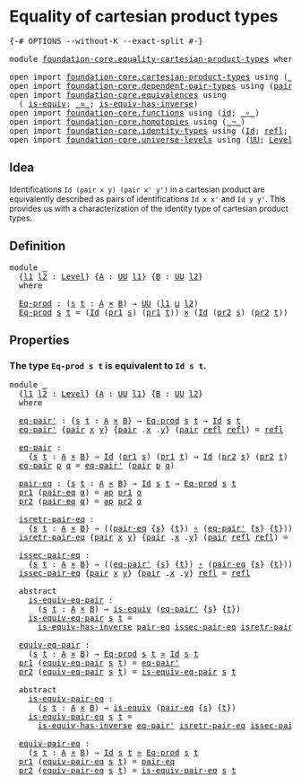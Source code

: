 # Equality of cartesian product types

<pre class="Agda"><a id="48" class="Symbol">{-#</a> <a id="52" class="Keyword">OPTIONS</a> <a id="60" class="Pragma">--without-K</a> <a id="72" class="Pragma">--exact-split</a> <a id="86" class="Symbol">#-}</a>

<a id="91" class="Keyword">module</a> <a id="98" href="foundation-core.equality-cartesian-product-types.html" class="Module">foundation-core.equality-cartesian-product-types</a> <a id="147" class="Keyword">where</a>

<a id="154" class="Keyword">open</a> <a id="159" class="Keyword">import</a> <a id="166" href="foundation-core.cartesian-product-types.html" class="Module">foundation-core.cartesian-product-types</a> <a id="206" class="Keyword">using</a> <a id="212" class="Symbol">(</a><a id="213" href="foundation-core.cartesian-product-types.html#577" class="Function Operator">_×_</a><a id="216" class="Symbol">)</a>
<a id="218" class="Keyword">open</a> <a id="223" class="Keyword">import</a> <a id="230" href="foundation-core.dependent-pair-types.html" class="Module">foundation-core.dependent-pair-types</a> <a id="267" class="Keyword">using</a> <a id="273" class="Symbol">(</a><a id="274" href="foundation-core.dependent-pair-types.html#575" class="InductiveConstructor">pair</a><a id="278" class="Symbol">;</a> <a id="280" href="foundation-core.dependent-pair-types.html#592" class="Field">pr1</a><a id="283" class="Symbol">;</a> <a id="285" href="foundation-core.dependent-pair-types.html#604" class="Field">pr2</a><a id="288" class="Symbol">)</a>
<a id="290" class="Keyword">open</a> <a id="295" class="Keyword">import</a> <a id="302" href="foundation-core.equivalences.html" class="Module">foundation-core.equivalences</a> <a id="331" class="Keyword">using</a>
  <a id="339" class="Symbol">(</a> <a id="341" href="foundation-core.equivalences.html#1542" class="Function">is-equiv</a><a id="349" class="Symbol">;</a> <a id="351" href="foundation-core.equivalences.html#1607" class="Function Operator">_≃_</a><a id="354" class="Symbol">;</a> <a id="356" href="foundation-core.equivalences.html#2999" class="Function">is-equiv-has-inverse</a><a id="376" class="Symbol">)</a>
<a id="378" class="Keyword">open</a> <a id="383" class="Keyword">import</a> <a id="390" href="foundation-core.functions.html" class="Module">foundation-core.functions</a> <a id="416" class="Keyword">using</a> <a id="422" class="Symbol">(</a><a id="423" href="foundation-core.functions.html#309" class="Function">id</a><a id="425" class="Symbol">;</a> <a id="427" href="foundation-core.functions.html#407" class="Function Operator">_∘_</a><a id="430" class="Symbol">)</a>
<a id="432" class="Keyword">open</a> <a id="437" class="Keyword">import</a> <a id="444" href="foundation-core.homotopies.html" class="Module">foundation-core.homotopies</a> <a id="471" class="Keyword">using</a> <a id="477" class="Symbol">(</a><a id="478" href="foundation-core.homotopies.html#545" class="Function Operator">_~_</a><a id="481" class="Symbol">)</a>
<a id="483" class="Keyword">open</a> <a id="488" class="Keyword">import</a> <a id="495" href="foundation-core.identity-types.html" class="Module">foundation-core.identity-types</a> <a id="526" class="Keyword">using</a> <a id="532" class="Symbol">(</a><a id="533" href="foundation-core.identity-types.html#1754" class="Datatype">Id</a><a id="535" class="Symbol">;</a> <a id="537" href="foundation-core.identity-types.html#1807" class="InductiveConstructor">refl</a><a id="541" class="Symbol">;</a> <a id="543" href="foundation-core.identity-types.html#3990" class="Function">ap</a><a id="545" class="Symbol">)</a>
<a id="547" class="Keyword">open</a> <a id="552" class="Keyword">import</a> <a id="559" href="foundation-core.universe-levels.html" class="Module">foundation-core.universe-levels</a> <a id="591" class="Keyword">using</a> <a id="597" class="Symbol">(</a><a id="598" href="foundation-core.universe-levels.html#222" class="Primitive">UU</a><a id="600" class="Symbol">;</a> <a id="602" href="Agda.Primitive.html#597" class="Postulate">Level</a><a id="607" class="Symbol">;</a> <a id="609" href="Agda.Primitive.html#810" class="Primitive Operator">_⊔_</a><a id="612" class="Symbol">)</a>
</pre>
## Idea

Identifications `Id (pair x y) (pair x' y')` in a cartesian product are equivalently described as pairs of identifications `Id x x'` and `Id y y'`. This provides us with a characterization of the identity type of cartesian product types.

## Definition

<pre class="Agda"><a id="890" class="Keyword">module</a> <a id="897" href="foundation-core.equality-cartesian-product-types.html#897" class="Module">_</a>
  <a id="901" class="Symbol">{</a><a id="902" href="foundation-core.equality-cartesian-product-types.html#902" class="Bound">l1</a> <a id="905" href="foundation-core.equality-cartesian-product-types.html#905" class="Bound">l2</a> <a id="908" class="Symbol">:</a> <a id="910" href="Agda.Primitive.html#597" class="Postulate">Level</a><a id="915" class="Symbol">}</a> <a id="917" class="Symbol">{</a><a id="918" href="foundation-core.equality-cartesian-product-types.html#918" class="Bound">A</a> <a id="920" class="Symbol">:</a> <a id="922" href="foundation-core.universe-levels.html#222" class="Primitive">UU</a> <a id="925" href="foundation-core.equality-cartesian-product-types.html#902" class="Bound">l1</a><a id="927" class="Symbol">}</a> <a id="929" class="Symbol">{</a><a id="930" href="foundation-core.equality-cartesian-product-types.html#930" class="Bound">B</a> <a id="932" class="Symbol">:</a> <a id="934" href="foundation-core.universe-levels.html#222" class="Primitive">UU</a> <a id="937" href="foundation-core.equality-cartesian-product-types.html#905" class="Bound">l2</a><a id="939" class="Symbol">}</a>
  <a id="943" class="Keyword">where</a>
  
  <a id="954" href="foundation-core.equality-cartesian-product-types.html#954" class="Function">Eq-prod</a> <a id="962" class="Symbol">:</a> <a id="964" class="Symbol">(</a><a id="965" href="foundation-core.equality-cartesian-product-types.html#965" class="Bound">s</a> <a id="967" href="foundation-core.equality-cartesian-product-types.html#967" class="Bound">t</a> <a id="969" class="Symbol">:</a> <a id="971" href="foundation-core.equality-cartesian-product-types.html#918" class="Bound">A</a> <a id="973" href="foundation-core.cartesian-product-types.html#577" class="Function Operator">×</a> <a id="975" href="foundation-core.equality-cartesian-product-types.html#930" class="Bound">B</a><a id="976" class="Symbol">)</a> <a id="978" class="Symbol">→</a> <a id="980" href="foundation-core.universe-levels.html#222" class="Primitive">UU</a> <a id="983" class="Symbol">(</a><a id="984" href="foundation-core.equality-cartesian-product-types.html#902" class="Bound">l1</a> <a id="987" href="Agda.Primitive.html#810" class="Primitive Operator">⊔</a> <a id="989" href="foundation-core.equality-cartesian-product-types.html#905" class="Bound">l2</a><a id="991" class="Symbol">)</a>
  <a id="995" href="foundation-core.equality-cartesian-product-types.html#954" class="Function">Eq-prod</a> <a id="1003" href="foundation-core.equality-cartesian-product-types.html#1003" class="Bound">s</a> <a id="1005" href="foundation-core.equality-cartesian-product-types.html#1005" class="Bound">t</a> <a id="1007" class="Symbol">=</a> <a id="1009" class="Symbol">(</a><a id="1010" href="foundation-core.identity-types.html#1754" class="Datatype">Id</a> <a id="1013" class="Symbol">(</a><a id="1014" href="foundation-core.dependent-pair-types.html#592" class="Field">pr1</a> <a id="1018" href="foundation-core.equality-cartesian-product-types.html#1003" class="Bound">s</a><a id="1019" class="Symbol">)</a> <a id="1021" class="Symbol">(</a><a id="1022" href="foundation-core.dependent-pair-types.html#592" class="Field">pr1</a> <a id="1026" href="foundation-core.equality-cartesian-product-types.html#1005" class="Bound">t</a><a id="1027" class="Symbol">))</a> <a id="1030" href="foundation-core.cartesian-product-types.html#577" class="Function Operator">×</a> <a id="1032" class="Symbol">(</a><a id="1033" href="foundation-core.identity-types.html#1754" class="Datatype">Id</a> <a id="1036" class="Symbol">(</a><a id="1037" href="foundation-core.dependent-pair-types.html#604" class="Field">pr2</a> <a id="1041" href="foundation-core.equality-cartesian-product-types.html#1003" class="Bound">s</a><a id="1042" class="Symbol">)</a> <a id="1044" class="Symbol">(</a><a id="1045" href="foundation-core.dependent-pair-types.html#604" class="Field">pr2</a> <a id="1049" href="foundation-core.equality-cartesian-product-types.html#1005" class="Bound">t</a><a id="1050" class="Symbol">))</a>
</pre>
## Properties

### The type `Eq-prod s t` is equivalent to `Id s t`.

<pre class="Agda"><a id="1136" class="Keyword">module</a> <a id="1143" href="foundation-core.equality-cartesian-product-types.html#1143" class="Module">_</a>
  <a id="1147" class="Symbol">{</a><a id="1148" href="foundation-core.equality-cartesian-product-types.html#1148" class="Bound">l1</a> <a id="1151" href="foundation-core.equality-cartesian-product-types.html#1151" class="Bound">l2</a> <a id="1154" class="Symbol">:</a> <a id="1156" href="Agda.Primitive.html#597" class="Postulate">Level</a><a id="1161" class="Symbol">}</a> <a id="1163" class="Symbol">{</a><a id="1164" href="foundation-core.equality-cartesian-product-types.html#1164" class="Bound">A</a> <a id="1166" class="Symbol">:</a> <a id="1168" href="foundation-core.universe-levels.html#222" class="Primitive">UU</a> <a id="1171" href="foundation-core.equality-cartesian-product-types.html#1148" class="Bound">l1</a><a id="1173" class="Symbol">}</a> <a id="1175" class="Symbol">{</a><a id="1176" href="foundation-core.equality-cartesian-product-types.html#1176" class="Bound">B</a> <a id="1178" class="Symbol">:</a> <a id="1180" href="foundation-core.universe-levels.html#222" class="Primitive">UU</a> <a id="1183" href="foundation-core.equality-cartesian-product-types.html#1151" class="Bound">l2</a><a id="1185" class="Symbol">}</a>
  <a id="1189" class="Keyword">where</a>
  
  <a id="1200" href="foundation-core.equality-cartesian-product-types.html#1200" class="Function">eq-pair&#39;</a> <a id="1209" class="Symbol">:</a> <a id="1211" class="Symbol">{</a><a id="1212" href="foundation-core.equality-cartesian-product-types.html#1212" class="Bound">s</a> <a id="1214" href="foundation-core.equality-cartesian-product-types.html#1214" class="Bound">t</a> <a id="1216" class="Symbol">:</a> <a id="1218" href="foundation-core.equality-cartesian-product-types.html#1164" class="Bound">A</a> <a id="1220" href="foundation-core.cartesian-product-types.html#577" class="Function Operator">×</a> <a id="1222" href="foundation-core.equality-cartesian-product-types.html#1176" class="Bound">B</a><a id="1223" class="Symbol">}</a> <a id="1225" class="Symbol">→</a> <a id="1227" href="foundation-core.equality-cartesian-product-types.html#954" class="Function">Eq-prod</a> <a id="1235" href="foundation-core.equality-cartesian-product-types.html#1212" class="Bound">s</a> <a id="1237" href="foundation-core.equality-cartesian-product-types.html#1214" class="Bound">t</a> <a id="1239" class="Symbol">→</a> <a id="1241" href="foundation-core.identity-types.html#1754" class="Datatype">Id</a> <a id="1244" href="foundation-core.equality-cartesian-product-types.html#1212" class="Bound">s</a> <a id="1246" href="foundation-core.equality-cartesian-product-types.html#1214" class="Bound">t</a>
  <a id="1250" href="foundation-core.equality-cartesian-product-types.html#1200" class="Function">eq-pair&#39;</a> <a id="1259" class="Symbol">{</a><a id="1260" href="foundation-core.dependent-pair-types.html#575" class="InductiveConstructor">pair</a> <a id="1265" href="foundation-core.equality-cartesian-product-types.html#1265" class="Bound">x</a> <a id="1267" href="foundation-core.equality-cartesian-product-types.html#1267" class="Bound">y</a><a id="1268" class="Symbol">}</a> <a id="1270" class="Symbol">{</a><a id="1271" href="foundation-core.dependent-pair-types.html#575" class="InductiveConstructor">pair</a> <a id="1276" class="DottedPattern Symbol">.</a><a id="1277" href="foundation-core.equality-cartesian-product-types.html#1265" class="DottedPattern Bound">x</a> <a id="1279" class="DottedPattern Symbol">.</a><a id="1280" href="foundation-core.equality-cartesian-product-types.html#1267" class="DottedPattern Bound">y</a><a id="1281" class="Symbol">}</a> <a id="1283" class="Symbol">(</a><a id="1284" href="foundation-core.dependent-pair-types.html#575" class="InductiveConstructor">pair</a> <a id="1289" href="foundation-core.identity-types.html#1807" class="InductiveConstructor">refl</a> <a id="1294" href="foundation-core.identity-types.html#1807" class="InductiveConstructor">refl</a><a id="1298" class="Symbol">)</a> <a id="1300" class="Symbol">=</a> <a id="1302" href="foundation-core.identity-types.html#1807" class="InductiveConstructor">refl</a>

  <a id="1310" href="foundation-core.equality-cartesian-product-types.html#1310" class="Function">eq-pair</a> <a id="1318" class="Symbol">:</a>
    <a id="1324" class="Symbol">{</a><a id="1325" href="foundation-core.equality-cartesian-product-types.html#1325" class="Bound">s</a> <a id="1327" href="foundation-core.equality-cartesian-product-types.html#1327" class="Bound">t</a> <a id="1329" class="Symbol">:</a> <a id="1331" href="foundation-core.equality-cartesian-product-types.html#1164" class="Bound">A</a> <a id="1333" href="foundation-core.cartesian-product-types.html#577" class="Function Operator">×</a> <a id="1335" href="foundation-core.equality-cartesian-product-types.html#1176" class="Bound">B</a><a id="1336" class="Symbol">}</a> <a id="1338" class="Symbol">→</a> <a id="1340" href="foundation-core.identity-types.html#1754" class="Datatype">Id</a> <a id="1343" class="Symbol">(</a><a id="1344" href="foundation-core.dependent-pair-types.html#592" class="Field">pr1</a> <a id="1348" href="foundation-core.equality-cartesian-product-types.html#1325" class="Bound">s</a><a id="1349" class="Symbol">)</a> <a id="1351" class="Symbol">(</a><a id="1352" href="foundation-core.dependent-pair-types.html#592" class="Field">pr1</a> <a id="1356" href="foundation-core.equality-cartesian-product-types.html#1327" class="Bound">t</a><a id="1357" class="Symbol">)</a> <a id="1359" class="Symbol">→</a> <a id="1361" href="foundation-core.identity-types.html#1754" class="Datatype">Id</a> <a id="1364" class="Symbol">(</a><a id="1365" href="foundation-core.dependent-pair-types.html#604" class="Field">pr2</a> <a id="1369" href="foundation-core.equality-cartesian-product-types.html#1325" class="Bound">s</a><a id="1370" class="Symbol">)</a> <a id="1372" class="Symbol">(</a><a id="1373" href="foundation-core.dependent-pair-types.html#604" class="Field">pr2</a> <a id="1377" href="foundation-core.equality-cartesian-product-types.html#1327" class="Bound">t</a><a id="1378" class="Symbol">)</a> <a id="1380" class="Symbol">→</a> <a id="1382" href="foundation-core.identity-types.html#1754" class="Datatype">Id</a> <a id="1385" href="foundation-core.equality-cartesian-product-types.html#1325" class="Bound">s</a> <a id="1387" href="foundation-core.equality-cartesian-product-types.html#1327" class="Bound">t</a>
  <a id="1391" href="foundation-core.equality-cartesian-product-types.html#1310" class="Function">eq-pair</a> <a id="1399" href="foundation-core.equality-cartesian-product-types.html#1399" class="Bound">p</a> <a id="1401" href="foundation-core.equality-cartesian-product-types.html#1401" class="Bound">q</a> <a id="1403" class="Symbol">=</a> <a id="1405" href="foundation-core.equality-cartesian-product-types.html#1200" class="Function">eq-pair&#39;</a> <a id="1414" class="Symbol">(</a><a id="1415" href="foundation-core.dependent-pair-types.html#575" class="InductiveConstructor">pair</a> <a id="1420" href="foundation-core.equality-cartesian-product-types.html#1399" class="Bound">p</a> <a id="1422" href="foundation-core.equality-cartesian-product-types.html#1401" class="Bound">q</a><a id="1423" class="Symbol">)</a>

  <a id="1428" href="foundation-core.equality-cartesian-product-types.html#1428" class="Function">pair-eq</a> <a id="1436" class="Symbol">:</a> <a id="1438" class="Symbol">{</a><a id="1439" href="foundation-core.equality-cartesian-product-types.html#1439" class="Bound">s</a> <a id="1441" href="foundation-core.equality-cartesian-product-types.html#1441" class="Bound">t</a> <a id="1443" class="Symbol">:</a> <a id="1445" href="foundation-core.equality-cartesian-product-types.html#1164" class="Bound">A</a> <a id="1447" href="foundation-core.cartesian-product-types.html#577" class="Function Operator">×</a> <a id="1449" href="foundation-core.equality-cartesian-product-types.html#1176" class="Bound">B</a><a id="1450" class="Symbol">}</a> <a id="1452" class="Symbol">→</a> <a id="1454" href="foundation-core.identity-types.html#1754" class="Datatype">Id</a> <a id="1457" href="foundation-core.equality-cartesian-product-types.html#1439" class="Bound">s</a> <a id="1459" href="foundation-core.equality-cartesian-product-types.html#1441" class="Bound">t</a> <a id="1461" class="Symbol">→</a> <a id="1463" href="foundation-core.equality-cartesian-product-types.html#954" class="Function">Eq-prod</a> <a id="1471" href="foundation-core.equality-cartesian-product-types.html#1439" class="Bound">s</a> <a id="1473" href="foundation-core.equality-cartesian-product-types.html#1441" class="Bound">t</a>
  <a id="1477" href="foundation-core.dependent-pair-types.html#592" class="Field">pr1</a> <a id="1481" class="Symbol">(</a><a id="1482" href="foundation-core.equality-cartesian-product-types.html#1428" class="Function">pair-eq</a> <a id="1490" href="foundation-core.equality-cartesian-product-types.html#1490" class="Bound">α</a><a id="1491" class="Symbol">)</a> <a id="1493" class="Symbol">=</a> <a id="1495" href="foundation-core.identity-types.html#3990" class="Function">ap</a> <a id="1498" href="foundation-core.dependent-pair-types.html#592" class="Field">pr1</a> <a id="1502" href="foundation-core.equality-cartesian-product-types.html#1490" class="Bound">α</a>
  <a id="1506" href="foundation-core.dependent-pair-types.html#604" class="Field">pr2</a> <a id="1510" class="Symbol">(</a><a id="1511" href="foundation-core.equality-cartesian-product-types.html#1428" class="Function">pair-eq</a> <a id="1519" href="foundation-core.equality-cartesian-product-types.html#1519" class="Bound">α</a><a id="1520" class="Symbol">)</a> <a id="1522" class="Symbol">=</a> <a id="1524" href="foundation-core.identity-types.html#3990" class="Function">ap</a> <a id="1527" href="foundation-core.dependent-pair-types.html#604" class="Field">pr2</a> <a id="1531" href="foundation-core.equality-cartesian-product-types.html#1519" class="Bound">α</a>

  <a id="1536" href="foundation-core.equality-cartesian-product-types.html#1536" class="Function">isretr-pair-eq</a> <a id="1551" class="Symbol">:</a>
    <a id="1557" class="Symbol">{</a><a id="1558" href="foundation-core.equality-cartesian-product-types.html#1558" class="Bound">s</a> <a id="1560" href="foundation-core.equality-cartesian-product-types.html#1560" class="Bound">t</a> <a id="1562" class="Symbol">:</a> <a id="1564" href="foundation-core.equality-cartesian-product-types.html#1164" class="Bound">A</a> <a id="1566" href="foundation-core.cartesian-product-types.html#577" class="Function Operator">×</a> <a id="1568" href="foundation-core.equality-cartesian-product-types.html#1176" class="Bound">B</a><a id="1569" class="Symbol">}</a> <a id="1571" class="Symbol">→</a> <a id="1573" class="Symbol">((</a><a id="1575" href="foundation-core.equality-cartesian-product-types.html#1428" class="Function">pair-eq</a> <a id="1583" class="Symbol">{</a><a id="1584" href="foundation-core.equality-cartesian-product-types.html#1558" class="Bound">s</a><a id="1585" class="Symbol">}</a> <a id="1587" class="Symbol">{</a><a id="1588" href="foundation-core.equality-cartesian-product-types.html#1560" class="Bound">t</a><a id="1589" class="Symbol">})</a> <a id="1592" href="foundation-core.functions.html#407" class="Function Operator">∘</a> <a id="1594" class="Symbol">(</a><a id="1595" href="foundation-core.equality-cartesian-product-types.html#1200" class="Function">eq-pair&#39;</a> <a id="1604" class="Symbol">{</a><a id="1605" href="foundation-core.equality-cartesian-product-types.html#1558" class="Bound">s</a><a id="1606" class="Symbol">}</a> <a id="1608" class="Symbol">{</a><a id="1609" href="foundation-core.equality-cartesian-product-types.html#1560" class="Bound">t</a><a id="1610" class="Symbol">}))</a> <a id="1614" href="foundation-core.homotopies.html#545" class="Function Operator">~</a> <a id="1616" href="foundation-core.functions.html#309" class="Function">id</a>
  <a id="1621" href="foundation-core.equality-cartesian-product-types.html#1536" class="Function">isretr-pair-eq</a> <a id="1636" class="Symbol">{</a><a id="1637" href="foundation-core.dependent-pair-types.html#575" class="InductiveConstructor">pair</a> <a id="1642" href="foundation-core.equality-cartesian-product-types.html#1642" class="Bound">x</a> <a id="1644" href="foundation-core.equality-cartesian-product-types.html#1644" class="Bound">y</a><a id="1645" class="Symbol">}</a> <a id="1647" class="Symbol">{</a><a id="1648" href="foundation-core.dependent-pair-types.html#575" class="InductiveConstructor">pair</a> <a id="1653" class="DottedPattern Symbol">.</a><a id="1654" href="foundation-core.equality-cartesian-product-types.html#1642" class="DottedPattern Bound">x</a> <a id="1656" class="DottedPattern Symbol">.</a><a id="1657" href="foundation-core.equality-cartesian-product-types.html#1644" class="DottedPattern Bound">y</a><a id="1658" class="Symbol">}</a> <a id="1660" class="Symbol">(</a><a id="1661" href="foundation-core.dependent-pair-types.html#575" class="InductiveConstructor">pair</a> <a id="1666" href="foundation-core.identity-types.html#1807" class="InductiveConstructor">refl</a> <a id="1671" href="foundation-core.identity-types.html#1807" class="InductiveConstructor">refl</a><a id="1675" class="Symbol">)</a> <a id="1677" class="Symbol">=</a> <a id="1679" href="foundation-core.identity-types.html#1807" class="InductiveConstructor">refl</a>

  <a id="1687" href="foundation-core.equality-cartesian-product-types.html#1687" class="Function">issec-pair-eq</a> <a id="1701" class="Symbol">:</a>
    <a id="1707" class="Symbol">{</a><a id="1708" href="foundation-core.equality-cartesian-product-types.html#1708" class="Bound">s</a> <a id="1710" href="foundation-core.equality-cartesian-product-types.html#1710" class="Bound">t</a> <a id="1712" class="Symbol">:</a> <a id="1714" href="foundation-core.equality-cartesian-product-types.html#1164" class="Bound">A</a> <a id="1716" href="foundation-core.cartesian-product-types.html#577" class="Function Operator">×</a> <a id="1718" href="foundation-core.equality-cartesian-product-types.html#1176" class="Bound">B</a><a id="1719" class="Symbol">}</a> <a id="1721" class="Symbol">→</a> <a id="1723" class="Symbol">((</a><a id="1725" href="foundation-core.equality-cartesian-product-types.html#1200" class="Function">eq-pair&#39;</a> <a id="1734" class="Symbol">{</a><a id="1735" href="foundation-core.equality-cartesian-product-types.html#1708" class="Bound">s</a><a id="1736" class="Symbol">}</a> <a id="1738" class="Symbol">{</a><a id="1739" href="foundation-core.equality-cartesian-product-types.html#1710" class="Bound">t</a><a id="1740" class="Symbol">})</a> <a id="1743" href="foundation-core.functions.html#407" class="Function Operator">∘</a> <a id="1745" class="Symbol">(</a><a id="1746" href="foundation-core.equality-cartesian-product-types.html#1428" class="Function">pair-eq</a> <a id="1754" class="Symbol">{</a><a id="1755" href="foundation-core.equality-cartesian-product-types.html#1708" class="Bound">s</a><a id="1756" class="Symbol">}</a> <a id="1758" class="Symbol">{</a><a id="1759" href="foundation-core.equality-cartesian-product-types.html#1710" class="Bound">t</a><a id="1760" class="Symbol">}))</a> <a id="1764" href="foundation-core.homotopies.html#545" class="Function Operator">~</a> <a id="1766" href="foundation-core.functions.html#309" class="Function">id</a>
  <a id="1771" href="foundation-core.equality-cartesian-product-types.html#1687" class="Function">issec-pair-eq</a> <a id="1785" class="Symbol">{</a><a id="1786" href="foundation-core.dependent-pair-types.html#575" class="InductiveConstructor">pair</a> <a id="1791" href="foundation-core.equality-cartesian-product-types.html#1791" class="Bound">x</a> <a id="1793" href="foundation-core.equality-cartesian-product-types.html#1793" class="Bound">y</a><a id="1794" class="Symbol">}</a> <a id="1796" class="Symbol">{</a><a id="1797" href="foundation-core.dependent-pair-types.html#575" class="InductiveConstructor">pair</a> <a id="1802" class="DottedPattern Symbol">.</a><a id="1803" href="foundation-core.equality-cartesian-product-types.html#1791" class="DottedPattern Bound">x</a> <a id="1805" class="DottedPattern Symbol">.</a><a id="1806" href="foundation-core.equality-cartesian-product-types.html#1793" class="DottedPattern Bound">y</a><a id="1807" class="Symbol">}</a> <a id="1809" href="foundation-core.identity-types.html#1807" class="InductiveConstructor">refl</a> <a id="1814" class="Symbol">=</a> <a id="1816" href="foundation-core.identity-types.html#1807" class="InductiveConstructor">refl</a>

  <a id="1824" class="Keyword">abstract</a>
    <a id="1837" href="foundation-core.equality-cartesian-product-types.html#1837" class="Function">is-equiv-eq-pair</a> <a id="1854" class="Symbol">:</a>
      <a id="1862" class="Symbol">(</a><a id="1863" href="foundation-core.equality-cartesian-product-types.html#1863" class="Bound">s</a> <a id="1865" href="foundation-core.equality-cartesian-product-types.html#1865" class="Bound">t</a> <a id="1867" class="Symbol">:</a> <a id="1869" href="foundation-core.equality-cartesian-product-types.html#1164" class="Bound">A</a> <a id="1871" href="foundation-core.cartesian-product-types.html#577" class="Function Operator">×</a> <a id="1873" href="foundation-core.equality-cartesian-product-types.html#1176" class="Bound">B</a><a id="1874" class="Symbol">)</a> <a id="1876" class="Symbol">→</a> <a id="1878" href="foundation-core.equivalences.html#1542" class="Function">is-equiv</a> <a id="1887" class="Symbol">(</a><a id="1888" href="foundation-core.equality-cartesian-product-types.html#1200" class="Function">eq-pair&#39;</a> <a id="1897" class="Symbol">{</a><a id="1898" href="foundation-core.equality-cartesian-product-types.html#1863" class="Bound">s</a><a id="1899" class="Symbol">}</a> <a id="1901" class="Symbol">{</a><a id="1902" href="foundation-core.equality-cartesian-product-types.html#1865" class="Bound">t</a><a id="1903" class="Symbol">})</a>
    <a id="1910" href="foundation-core.equality-cartesian-product-types.html#1837" class="Function">is-equiv-eq-pair</a> <a id="1927" href="foundation-core.equality-cartesian-product-types.html#1927" class="Bound">s</a> <a id="1929" href="foundation-core.equality-cartesian-product-types.html#1929" class="Bound">t</a> <a id="1931" class="Symbol">=</a>
      <a id="1939" href="foundation-core.equivalences.html#2999" class="Function">is-equiv-has-inverse</a> <a id="1960" href="foundation-core.equality-cartesian-product-types.html#1428" class="Function">pair-eq</a> <a id="1968" href="foundation-core.equality-cartesian-product-types.html#1687" class="Function">issec-pair-eq</a> <a id="1982" href="foundation-core.equality-cartesian-product-types.html#1536" class="Function">isretr-pair-eq</a>

  <a id="2000" href="foundation-core.equality-cartesian-product-types.html#2000" class="Function">equiv-eq-pair</a> <a id="2014" class="Symbol">:</a>
    <a id="2020" class="Symbol">(</a><a id="2021" href="foundation-core.equality-cartesian-product-types.html#2021" class="Bound">s</a> <a id="2023" href="foundation-core.equality-cartesian-product-types.html#2023" class="Bound">t</a> <a id="2025" class="Symbol">:</a> <a id="2027" href="foundation-core.equality-cartesian-product-types.html#1164" class="Bound">A</a> <a id="2029" href="foundation-core.cartesian-product-types.html#577" class="Function Operator">×</a> <a id="2031" href="foundation-core.equality-cartesian-product-types.html#1176" class="Bound">B</a><a id="2032" class="Symbol">)</a> <a id="2034" class="Symbol">→</a> <a id="2036" href="foundation-core.equality-cartesian-product-types.html#954" class="Function">Eq-prod</a> <a id="2044" href="foundation-core.equality-cartesian-product-types.html#2021" class="Bound">s</a> <a id="2046" href="foundation-core.equality-cartesian-product-types.html#2023" class="Bound">t</a> <a id="2048" href="foundation-core.equivalences.html#1607" class="Function Operator">≃</a> <a id="2050" href="foundation-core.identity-types.html#1754" class="Datatype">Id</a> <a id="2053" href="foundation-core.equality-cartesian-product-types.html#2021" class="Bound">s</a> <a id="2055" href="foundation-core.equality-cartesian-product-types.html#2023" class="Bound">t</a>
  <a id="2059" href="foundation-core.dependent-pair-types.html#592" class="Field">pr1</a> <a id="2063" class="Symbol">(</a><a id="2064" href="foundation-core.equality-cartesian-product-types.html#2000" class="Function">equiv-eq-pair</a> <a id="2078" href="foundation-core.equality-cartesian-product-types.html#2078" class="Bound">s</a> <a id="2080" href="foundation-core.equality-cartesian-product-types.html#2080" class="Bound">t</a><a id="2081" class="Symbol">)</a> <a id="2083" class="Symbol">=</a> <a id="2085" href="foundation-core.equality-cartesian-product-types.html#1200" class="Function">eq-pair&#39;</a>
  <a id="2096" href="foundation-core.dependent-pair-types.html#604" class="Field">pr2</a> <a id="2100" class="Symbol">(</a><a id="2101" href="foundation-core.equality-cartesian-product-types.html#2000" class="Function">equiv-eq-pair</a> <a id="2115" href="foundation-core.equality-cartesian-product-types.html#2115" class="Bound">s</a> <a id="2117" href="foundation-core.equality-cartesian-product-types.html#2117" class="Bound">t</a><a id="2118" class="Symbol">)</a> <a id="2120" class="Symbol">=</a> <a id="2122" href="foundation-core.equality-cartesian-product-types.html#1837" class="Function">is-equiv-eq-pair</a> <a id="2139" href="foundation-core.equality-cartesian-product-types.html#2115" class="Bound">s</a> <a id="2141" href="foundation-core.equality-cartesian-product-types.html#2117" class="Bound">t</a>

  <a id="2146" class="Keyword">abstract</a>
    <a id="2159" href="foundation-core.equality-cartesian-product-types.html#2159" class="Function">is-equiv-pair-eq</a> <a id="2176" class="Symbol">:</a>
      <a id="2184" class="Symbol">(</a><a id="2185" href="foundation-core.equality-cartesian-product-types.html#2185" class="Bound">s</a> <a id="2187" href="foundation-core.equality-cartesian-product-types.html#2187" class="Bound">t</a> <a id="2189" class="Symbol">:</a> <a id="2191" href="foundation-core.equality-cartesian-product-types.html#1164" class="Bound">A</a> <a id="2193" href="foundation-core.cartesian-product-types.html#577" class="Function Operator">×</a> <a id="2195" href="foundation-core.equality-cartesian-product-types.html#1176" class="Bound">B</a><a id="2196" class="Symbol">)</a> <a id="2198" class="Symbol">→</a> <a id="2200" href="foundation-core.equivalences.html#1542" class="Function">is-equiv</a> <a id="2209" class="Symbol">(</a><a id="2210" href="foundation-core.equality-cartesian-product-types.html#1428" class="Function">pair-eq</a> <a id="2218" class="Symbol">{</a><a id="2219" href="foundation-core.equality-cartesian-product-types.html#2185" class="Bound">s</a><a id="2220" class="Symbol">}</a> <a id="2222" class="Symbol">{</a><a id="2223" href="foundation-core.equality-cartesian-product-types.html#2187" class="Bound">t</a><a id="2224" class="Symbol">})</a>
    <a id="2231" href="foundation-core.equality-cartesian-product-types.html#2159" class="Function">is-equiv-pair-eq</a> <a id="2248" href="foundation-core.equality-cartesian-product-types.html#2248" class="Bound">s</a> <a id="2250" href="foundation-core.equality-cartesian-product-types.html#2250" class="Bound">t</a> <a id="2252" class="Symbol">=</a>
      <a id="2260" href="foundation-core.equivalences.html#2999" class="Function">is-equiv-has-inverse</a> <a id="2281" href="foundation-core.equality-cartesian-product-types.html#1200" class="Function">eq-pair&#39;</a> <a id="2290" href="foundation-core.equality-cartesian-product-types.html#1536" class="Function">isretr-pair-eq</a> <a id="2305" href="foundation-core.equality-cartesian-product-types.html#1687" class="Function">issec-pair-eq</a>

  <a id="2322" href="foundation-core.equality-cartesian-product-types.html#2322" class="Function">equiv-pair-eq</a> <a id="2336" class="Symbol">:</a>
    <a id="2342" class="Symbol">(</a><a id="2343" href="foundation-core.equality-cartesian-product-types.html#2343" class="Bound">s</a> <a id="2345" href="foundation-core.equality-cartesian-product-types.html#2345" class="Bound">t</a> <a id="2347" class="Symbol">:</a> <a id="2349" href="foundation-core.equality-cartesian-product-types.html#1164" class="Bound">A</a> <a id="2351" href="foundation-core.cartesian-product-types.html#577" class="Function Operator">×</a> <a id="2353" href="foundation-core.equality-cartesian-product-types.html#1176" class="Bound">B</a><a id="2354" class="Symbol">)</a> <a id="2356" class="Symbol">→</a> <a id="2358" href="foundation-core.identity-types.html#1754" class="Datatype">Id</a> <a id="2361" href="foundation-core.equality-cartesian-product-types.html#2343" class="Bound">s</a> <a id="2363" href="foundation-core.equality-cartesian-product-types.html#2345" class="Bound">t</a> <a id="2365" href="foundation-core.equivalences.html#1607" class="Function Operator">≃</a> <a id="2367" href="foundation-core.equality-cartesian-product-types.html#954" class="Function">Eq-prod</a> <a id="2375" href="foundation-core.equality-cartesian-product-types.html#2343" class="Bound">s</a> <a id="2377" href="foundation-core.equality-cartesian-product-types.html#2345" class="Bound">t</a>
  <a id="2381" href="foundation-core.dependent-pair-types.html#592" class="Field">pr1</a> <a id="2385" class="Symbol">(</a><a id="2386" href="foundation-core.equality-cartesian-product-types.html#2322" class="Function">equiv-pair-eq</a> <a id="2400" href="foundation-core.equality-cartesian-product-types.html#2400" class="Bound">s</a> <a id="2402" href="foundation-core.equality-cartesian-product-types.html#2402" class="Bound">t</a><a id="2403" class="Symbol">)</a> <a id="2405" class="Symbol">=</a> <a id="2407" href="foundation-core.equality-cartesian-product-types.html#1428" class="Function">pair-eq</a>
  <a id="2417" href="foundation-core.dependent-pair-types.html#604" class="Field">pr2</a> <a id="2421" class="Symbol">(</a><a id="2422" href="foundation-core.equality-cartesian-product-types.html#2322" class="Function">equiv-pair-eq</a> <a id="2436" href="foundation-core.equality-cartesian-product-types.html#2436" class="Bound">s</a> <a id="2438" href="foundation-core.equality-cartesian-product-types.html#2438" class="Bound">t</a><a id="2439" class="Symbol">)</a> <a id="2441" class="Symbol">=</a> <a id="2443" href="foundation-core.equality-cartesian-product-types.html#2159" class="Function">is-equiv-pair-eq</a> <a id="2460" href="foundation-core.equality-cartesian-product-types.html#2436" class="Bound">s</a> <a id="2462" href="foundation-core.equality-cartesian-product-types.html#2438" class="Bound">t</a>
</pre>